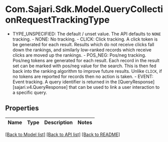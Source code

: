 # Com.Sajari.Sdk.Model.QueryCollectionRequestTrackingType
 - TYPE_UNSPECIFIED: The default / unset value. The API defaults to `NONE` tracking.  - NONE: No tracking.  - CLICK: Click tracking.  A click token is be generated for each result. Results which do not receive clicks fall down the rankings, and similarly low-ranked records which receive clicks are moved up the rankings.  - POS_NEG: Pos/neg tracking.  Pos/neg tokens are generated for each result. Each record in the result set can be marked with pos/neg value for the search. This is then fed back into the ranking algorithm to improve future results. Unlike `CLICK`, if no tokens are reported for records then no action is taken.  - EVENT: Event tracking.  A query identifier is returned in the [QueryResponse][sajari.v4.QueryResponse] that can be used to link a user interaction to a specific query.

## Properties

Name | Type | Description | Notes
------------ | ------------- | ------------- | -------------

[[Back to Model list]](../README.md#documentation-for-models) [[Back to API list]](../README.md#documentation-for-api-endpoints) [[Back to README]](../README.md)

